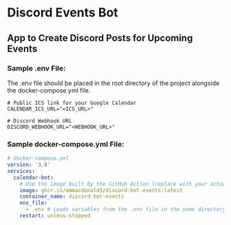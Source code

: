 # Discord Events Bot
## App to Create Discord Posts for Upcoming Events

### Sample .env File:
The .env file should be placed in the root directory of the project alongside the docker-compose.yml file.
```
# Public ICS link for your Google Calendar
CALENDAR_ICS_URL="<ICS_URL>"

# Discord Webhook URL
DISCORD_WEBHOOK_URL="<WEBHOOK_URL>"
```

### Sample docker-compose.yml File:
```yaml
# docker-compose.yml
version: '3.8'
services:
  calendar-bot:
    # Use the image built by the GitHub Action (replace with your actual path)
    image: ghcr.io/ammacdonald3/discord-bot-events:latest 
    container_name: discord-bot-events
    env_file:
      - .env # Loads variables from the .env file in the same directory
    restart: unless-stopped 
```
